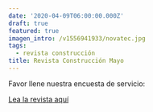 ```yaml
---
date: '2020-04-09T06:00:00.000Z'
draft: true
featured: true
imagen_intro: /v1556941933/novatec.jpg
tags:
  - revista construcción
title: Revista Construcción Mayo
---
```



Favor llene nuestra encuesta de servicio:

[Lea la revista aquí](https://forms.gle/tFseZyo8fjM9tbkA8 "Encuesta de servicio")

